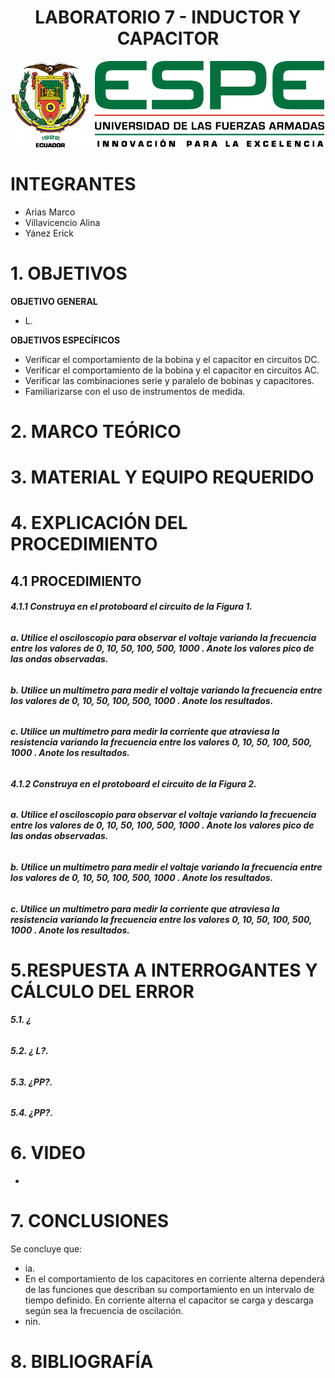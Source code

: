 <div align="center">

# LABORATORIO 7 - INDUCTOR Y CAPACITOR

![](https://github.com/erickyanez1/IMAGENES-DEBER-1/blob/main/espe.png) 

</div>

# **INTEGRANTES**

- Arias Marco
- Villavicencio Alina
- Yánez Erick


# **1. OBJETIVOS**

**OBJETIVO GENERAL**
  - L.
 
 **OBJETIVOS ESPECÍFICOS**
  - Verificar el comportamiento de la bobina y el capacitor en circuitos DC.
  - Verificar el comportamiento de la bobina y el capacitor en circuitos AC.
  - Verificar las combinaciones serie y paralelo de bobinas y capacitores.
  - Familiarizarse con el uso de instrumentos de medida.

# **2. MARCO TEÓRICO**

<div align="center">
  

  
</div>
  
# **3. MATERIAL Y EQUIPO REQUERIDO**

<div align="center">


  
</div>

# **4. EXPLICACIÓN DEL PROCEDIMIENTO**

## **4.1 PROCEDIMIENTO**

###### **4.1.1 Construya en el protoboard el circuito de la Figura 1.**

<div align="center">

  
  
  
</div>

###### **a. Utilice el osciloscopio para observar el voltaje  variando la frecuencia entre los valores de 0, 10, 50, 100, 500, 1000 . Anote los valores pico de las ondas observadas.**

<div align="center">


  
  
</div>

###### **b. Utilice un multímetro para medir el voltaje  variando la frecuencia entre los valores de 0, 10, 50, 100, 500, 1000 . Anote los resultados.**

<div align="center">




  
</div>




###### **c. Utilice un multímetro para medir la corriente que atraviesa la resistencia variando la frecuencia entre los valores 0, 10, 50, 100, 500, 1000 . Anote los resultados.**

<div align="center">


  
</div>



###### **4.1.2 Construya en el protoboard el circuito de la Figura 2.**

###### **a. Utilice el osciloscopio para observar el voltaje  variando la frecuencia entre los valores de 0, 10, 50, 100, 500, 1000 . Anote los valores pico de las ondas observadas.**

<div align="center">


  
  
</div>

###### **b. Utilice un multímetro para medir el voltaje  variando la frecuencia entre los valores de 0, 10, 50, 100, 500, 1000 . Anote los resultados.**

<div align="center">




  
</div>




###### **c. Utilice un multímetro para medir la corriente que atraviesa la resistencia variando la frecuencia entre los valores 0, 10, 50, 100, 500, 1000 . Anote los resultados.**

<div align="center">


  
</div>





#  5.RESPUESTA A INTERROGANTES Y CÁLCULO DEL ERROR


###### **5.1. ¿**



###### **5.2. ¿ L?.**




###### **5.3. ¿PP?.**



###### **5.4. ¿PP?.**



# **6. VIDEO**

- 

# **7. CONCLUSIONES**

Se concluye que:

- ia.
- En el comportamiento de los capacitores en corriente alterna dependerá de las funciones que describan su comportamiento en un intervalo de tiempo definido. En corriente alterna el capacitor se carga y descarga según sea la frecuencia de oscilación.
- nin.

# **8. BIBLIOGRAFÍA**

